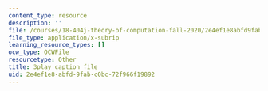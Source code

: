 ```yaml
---
content_type: resource
description: ''
file: /courses/18-404j-theory-of-computation-fall-2020/2e4ef1e8abfd9fabc0bc72f966f19892_cT_qwkTigv4.srt
file_type: application/x-subrip
learning_resource_types: []
ocw_type: OCWFile
resourcetype: Other
title: 3play caption file
uid: 2e4ef1e8-abfd-9fab-c0bc-72f966f19892
---
```

